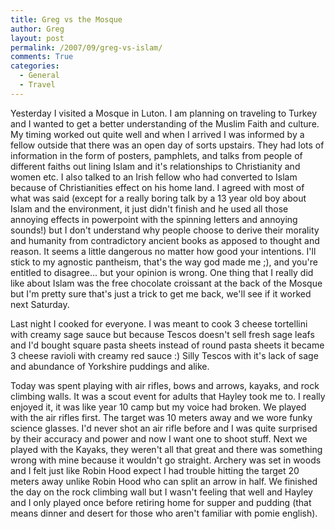 ```yaml
---
title: Greg vs the Mosque
author: Greg
layout: post
permalink: /2007/09/greg-vs-islam/
comments: True
categories:
  - General
  - Travel
---
```

Yesterday I visited a Mosque in Luton. I am planning on traveling to Turkey and I wanted to get a better understanding of the Muslim Faith and culture. My timing worked out quite well and when I arrived I was informed by a fellow outside that there was an open day of sorts upstairs. They had lots of information in the form of posters, pamphlets, and talks from people of different faiths out lining Islam and it's relationships to Christianity and women etc. I also talked to an Irish fellow who had converted to Islam because of Christianities effect on his home land. I agreed with most of what was said (except for a really boring talk by a 13 year old boy about Islam and the environment, it just didn't finish and he used all those annoying effects in powerpoint with the spinning letters and annoying sounds!) but I don't understand why people choose to derive their morality and humanity from contradictory ancient books as apposed to thought and reason. It seems a little dangerous no matter how good your intentions. I'll stick to my agnostic pantheism, that's the way god made me ;), and you're entitled to disagree... but your opinion is wrong. One thing that I really did like about Islam was the free chocolate croissant at the back of the Mosque but I'm pretty sure that's just a trick to get me back, we'll see if it worked next Saturday.

Last night I cooked for everyone. I was meant to cook 3 cheese tortellini with creamy sage sauce but because Tescos doesn't sell fresh sage leafs and I'd bought square pasta sheets instead of round pasta sheets it became 3 cheese ravioli with creamy red sauce :) Silly Tescos with it's lack of sage and abundance of Yorkshire puddings and alike.

Today was spent playing with air rifles, bows and arrows, kayaks, and rock climbing walls. It was a scout event for adults that Hayley took me to. I really enjoyed it, it was like year 10 camp but my voice had broken. We played with the air rifles first. The target was 10 meters away and we wore funky science glasses. I'd never shot an air rifle before and I was quite surprised by their accuracy and power and now I want one to shoot stuff. Next we played with the Kayaks, they weren't all that great and there was something wrong with mine because it wouldn't go straight. Archery was set in woods and I felt just like Robin Hood expect I had trouble hitting the target 20 meters away unlike Robin Hood who can split an arrow in half. We finished the day on the rock climbing wall but I wasn't feeling that well and Hayley and I only played once before retiring home for supper and pudding (that means dinner and desert for those who aren't familiar with pomie english).